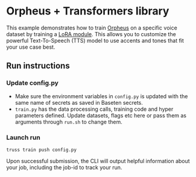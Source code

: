 # Orpheus + Transformers library
This example demonstrates how to train [Orpheus](https://github.com/canopyai/Orpheus-TTS) on a specific voice dataset by training a [LoRA module](https://www.ibm.com/think/topics/lora). This allows you to customize the powerful Text-To-Speech (TTS) model to use accents and tones that fit your use case best.

## Run instructions

### Update config.py 
- Make sure the environment variables in `config.py` is updated with the same name of secrets as saved in Baseten secrets.
- `train.py` has the data processing calls, training code and hyper parameters defined. Update datasets, flags etc here or pass them as arguments through `run.sh` to change them. 

### Launch run 

```
truss train push config.py
```

Upon successful submission, the CLI will output helpful information about your job, including the job-id to track your run.
